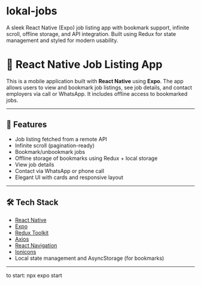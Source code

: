 # lokal-jobs
A sleek React Native (Expo) job listing app with bookmark support, infinite scroll, offline storage, and API integration. Built using Redux for state management and styled for modern usability.
# 📱 React Native Job Listing App

This is a mobile application built with **React Native** using **Expo**. The app allows users to view and bookmark job listings, see job details, and contact employers via call or WhatsApp. It includes offline access to bookmarked jobs.

---

## 🚀 Features

- Job listing fetched from a remote API
- Infinite scroll (pagination-ready)
- Bookmark/unbookmark jobs
- Offline storage of bookmarks using Redux + local storage
- View job details
- Contact via WhatsApp or phone call
- Elegant UI with cards and responsive layout

---

## 🛠️ Tech Stack

- [React Native](https://reactnative.dev/)
- [Expo](https://expo.dev/)
- [Redux Toolkit](https://redux-toolkit.js.org/)
- [Axios](https://axios-http.com/)
- [React Navigation](https://reactnavigation.org/)
- [Ionicons](https://icons.expo.fyi/)
- Local state management and AsyncStorage (for bookmarks)

---
to start:
npx expo start
